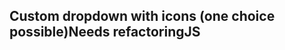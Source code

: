 <h2>Custom dropdown with icons (one choice possible)<span class="status refactor">Needs refactoring</span><span class="status js">JS</span></h2>

<style>
#custom-dropdown-icons .sample as24-icon[type^='bodytypes'] svg {
  fill: #949494;
  width: 44px;
  vertical-align: text-bottom;
}
</style>
